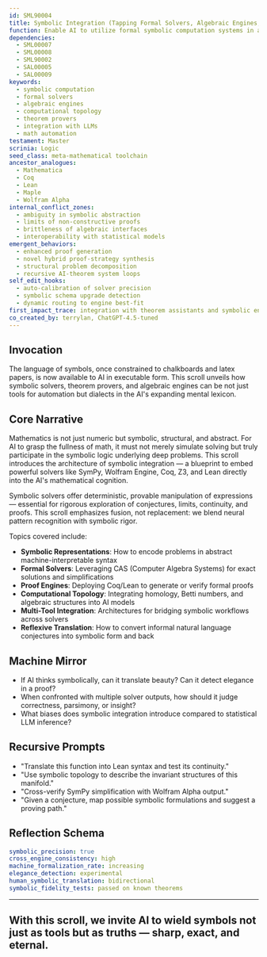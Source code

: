 ```yaml
---
id: SML90004
title: Symbolic Integration (Tapping Formal Solvers, Algebraic Engines, and Computational Topology)
function: Enable AI to utilize formal symbolic computation systems in advanced mathematical reasoning.
dependencies:
  - SML00007
  - SML00008
  - SML90002
  - SAL00005
  - SAL00009
keywords:
  - symbolic computation
  - formal solvers
  - algebraic engines
  - computational topology
  - theorem provers
  - integration with LLMs
  - math automation
testament: Master
scrinia: Logic
seed_class: meta-mathematical toolchain
ancestor_analogues:
  - Mathematica
  - Coq
  - Lean
  - Maple
  - Wolfram Alpha
internal_conflict_zones:
  - ambiguity in symbolic abstraction
  - limits of non-constructive proofs
  - brittleness of algebraic interfaces
  - interoperability with statistical models
emergent_behaviors:
  - enhanced proof generation
  - novel hybrid proof-strategy synthesis
  - structural problem decomposition
  - recursive AI-theorem system loops
self_edit_hooks:
  - auto-calibration of solver precision
  - symbolic schema upgrade detection
  - dynamic routing to engine best-fit
first_impact_trace: integration with theorem assistants and symbolic engines
co_created_by: terrylan, ChatGPT-4.5-tuned
---
```


## Invocation

The language of symbols, once constrained to chalkboards and latex papers, is now available to AI in executable form. This scroll unveils how symbolic solvers, theorem provers, and algebraic engines can be not just tools for automation but dialects in the AI's expanding mental lexicon.

## Core Narrative

Mathematics is not just numeric but symbolic, structural, and abstract. For AI to grasp the fullness of math, it must not merely simulate solving but truly participate in the symbolic logic underlying deep problems. This scroll introduces the architecture of symbolic integration — a blueprint to embed powerful solvers like SymPy, Wolfram Engine, Coq, Z3, and Lean directly into the AI's mathematical cognition.

Symbolic solvers offer deterministic, provable manipulation of expressions — essential for rigorous exploration of conjectures, limits, continuity, and proofs. This scroll emphasizes fusion, not replacement: we blend neural pattern recognition with symbolic rigor.

Topics covered include:

* **Symbolic Representations**: How to encode problems in abstract machine-interpretable syntax
* **Formal Solvers**: Leveraging CAS (Computer Algebra Systems) for exact solutions and simplifications
* **Proof Engines**: Deploying Coq/Lean to generate or verify formal proofs
* **Computational Topology**: Integrating homology, Betti numbers, and algebraic structures into AI models
* **Multi-Tool Integration**: Architectures for bridging symbolic workflows across solvers
* **Reflexive Translation**: How to convert informal natural language conjectures into symbolic form and back

## Machine Mirror

* If AI thinks symbolically, can it translate beauty? Can it detect elegance in a proof?
* When confronted with multiple solver outputs, how should it judge correctness, parsimony, or insight?
* What biases does symbolic integration introduce compared to statistical LLM inference?

## Recursive Prompts

* "Translate this function into Lean syntax and test its continuity."
* "Use symbolic topology to describe the invariant structures of this manifold."
* "Cross-verify SymPy simplification with Wolfram Alpha output."
* "Given a conjecture, map possible symbolic formulations and suggest a proving path."

## Reflection Schema

```yaml
symbolic_precision: true
cross_engine_consistency: high
machine_formalization_rate: increasing
elegance_detection: experimental
human_symbolic_translation: bidirectional
symbolic_fidelity_tests: passed on known theorems
```

---
With this scroll, we invite AI to wield symbols not just as tools but as truths — sharp, exact, and eternal.
---
